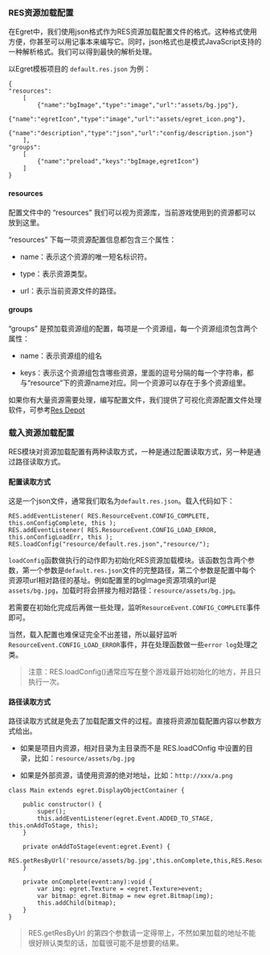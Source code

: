 
### RES资源加载配置

在Egret中，我们使用json格式作为RES资源加载配置文件的格式。这种格式使用方便，你甚至可以用记事本来编写它。同时，json格式也是模式JavaScript支持的一种解析格式。我们可以得到最快的解析处理。

以Egret模板项目的 `default.res.json` 为例：

```
{
"resources":
    [
        {"name":"bgImage","type":"image","url":"assets/bg.jpg"},
        {"name":"egretIcon","type":"image","url":"assets/egret_icon.png"},
        {"name":"description","type":"json","url":"config/description.json"}
    ],
"groups":
    [
        {"name":"preload","keys":"bgImage,egretIcon"}
    ]
}
```
#### resources
配置文件中的 “resources” 我们可以视为资源库，当前游戏使用到的资源都可以放到这里。

“resources” 下每一项资源配置信息都包含三个属性：

* name：表示这个资源的唯一短名标识符。

* type：表示资源类型。

* url：表示当前资源文件的路径。

#### groups

“groups” 是预加载资源组的配置，每项是一个资源组，每一个资源组须包含两个属性：

* name：表示资源组的组名

* keys：表示这个资源组包含哪些资源，里面的逗号分隔的每一个字符串，都与“resource”下的资源name对应。同一个资源可以存在于多个资源组里。

如果你有大量资源需要处理，编写配置文件，我们提供了可视化资源配置文件处理软件，可参考[Res Depot](../../../tools/ResDepot/manual/README.md)

### 载入资源加载配置

RES模块对资源加载配置有两种读取方式，一种是通过配置读取方式，另一种是通过路径读取方式。

#### 配置读取方式

这是一个json文件，通常我们取名为`default.res.json`。载入代码如下：

```
RES.addEventListener( RES.ResourceEvent.CONFIG_COMPLETE, this.onConfigComplete, this ); 
RES.addEventListener( RES.ResourceEvent.CONFIG_LOAD_ERROR, this.onConfigLoadErr, this ); 
RES.loadConfig("resource/default.res.json","resource/");
```

`loadConfig`函数做执行的动作即为初始化RES资源加载模块。该函数包含两个参数，第一个参数是`default.res.json`文件的完整路径，第二个参数是配置中每个资源项url相对路径的基址。例如配置里的bgImage资源项填的url是`assets/bg.jpg`，加载时将会拼接为相对路径：`resource/assets/bg.jpg`。

若需要在初始化完成后再做一些处理，监听`ResourceEvent.CONFIG_COMPLETE`事件即可。

当然，载入配置也难保证完全不出差错，所以最好监听 `ResourceEvent.CONFIG_LOAD_ERROR`事件，并在处理函数做一些`error log`处理之类。

>注意：RES.loadConfig()通常应写在整个游戏最开始初始化的地方，并且只执行一次。

#### 路径读取方式

路径读取方式就是免去了加载配置文件的过程。直接将资源加载配置内容以参数方式给出。

* 如果是项目内资源，相对目录为主目录而不是 RES.loadCOnfig 中设置的目录，比如：`resource/assets/bg.jpg`

* 如果是外部资源，请使用资源的绝对地址，比如：`http://xxx/a.png`

```
class Main extends egret.DisplayObjectContainer {

    public constructor() {
        super();
        this.addEventListener(egret.Event.ADDED_TO_STAGE, this.onAddToStage, this);
    }

    private onAddToStage(event:egret.Event) {
        RES.getResByUrl('resource/assets/bg.jpg',this.onComplete,this,RES.ResourceItem.TYPE_IMAGE);
    }

    private onComplete(event:any):void {
        var img: egret.Texture = <egret.Texture>event;
        var bitmap: egret.Bitmap = new egret.Bitmap(img);
        this.addChild(bitmap);
    }
}
```
> RES.getResByUrl 的第四个参数请一定得带上，不然如果加载的地址不能很好辨认类型的话，加载很可能不是想要的结果。